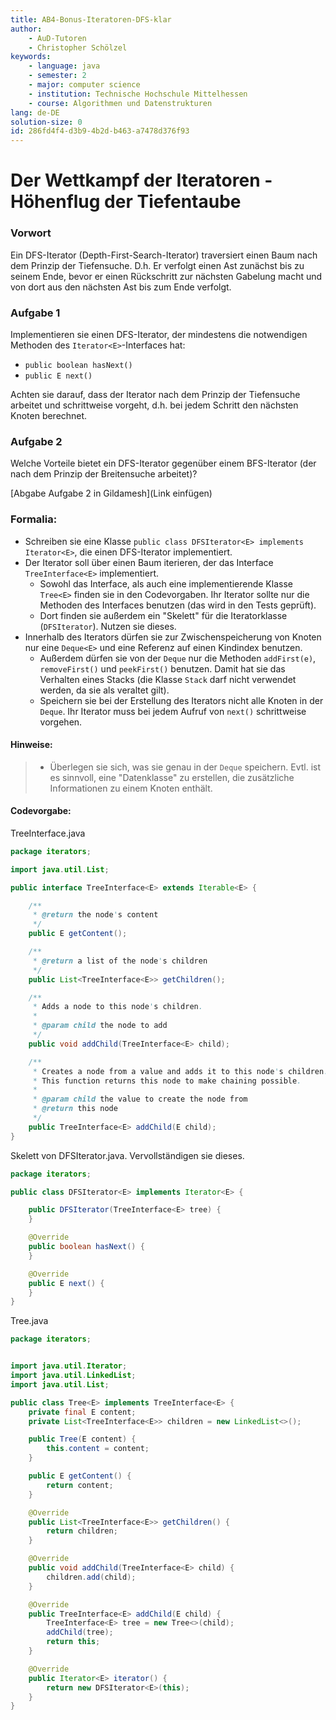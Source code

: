 ```yaml
---
title: AB4-Bonus-Iteratoren-DFS-klar
author:
    - AuD-Tutoren
    - Christopher Schölzel
keywords:
    - language: java
    - semester: 2
    - major: computer science
    - institution: Technische Hochschule Mittelhessen
    - course: Algorithmen und Datenstrukturen
lang: de-DE
solution-size: 0
id: 286fd4f4-d3b9-4b2d-b463-a7478d376f93
---
```


# Der Wettkampf der Iteratoren - Höhenflug der Tiefentaube

### Vorwort

Ein DFS-Iterator (Depth-First-Search-Iterator) traversiert einen Baum nach dem Prinzip der Tiefensuche. D.h. Er verfolgt einen Ast zunächst bis zu seinem Ende, bevor er einen Rückschritt zur nächsten Gabelung macht und von dort aus den nächsten Ast bis zum Ende verfolgt.

### Aufgabe 1

Implementieren sie einen DFS-Iterator, der mindestens die notwendigen Methoden des `Iterator<E>`-Interfaces hat:
- `public boolean hasNext()`
- `public E next()`

Achten sie darauf, dass der Iterator nach dem Prinzip der Tiefensuche arbeitet und schrittweise vorgeht, d.h. bei jedem Schritt den nächsten Knoten berechnet.

### Aufgabe 2

Welche Vorteile bietet ein DFS-Iterator gegenüber einem BFS-Iterator (der nach dem Prinzip der Breitensuche arbeitet)?

[Abgabe Aufgabe 2 in Gildamesh](Link einfügen)

### Formalia:

- Schreiben sie eine Klasse `public class DFSIterator<E> implements Iterator<E>`, die einen DFS-Iterator implementiert.
- Der Iterator soll über einen Baum iterieren, der das Interface `TreeInterface<E>` implementiert.    
  - Sowohl das Interface, als auch eine implementierende Klasse `Tree<E>` finden sie in den Codevorgaben. Ihr Iterator sollte nur die Methoden des Interfaces benutzen (das wird in den Tests geprüft).
  - Dort finden sie außerdem ein "Skelett" für die Iteratorklasse (`DFSIterator`). Nutzen sie dieses.
- Innerhalb des Iterators dürfen sie zur Zwischenspeicherung von Knoten nur eine `Deque<E>` und eine Referenz auf einen Kindindex benutzen.
  - Außerdem dürfen sie von der `Deque` nur die Methoden `addFirst(e)`, `removeFirst()` und `peekFirst()` benutzen. Damit hat sie das Verhalten eines Stacks (die Klasse `Stack` darf nicht verwendet werden, da sie als veraltet gilt).
  - Speichern sie bei der Erstellung des Iterators nicht alle Knoten in der `Deque`. Ihr Iterator muss bei jedem Aufruf von `next()` schrittweise vorgehen.


#### Hinweise:

>- Überlegen sie sich, was sie genau in der `Deque` speichern. Evtl. ist es sinnvoll, eine "Datenklasse" zu erstellen, die zusätzliche Informationen zu einem Knoten enthält.

#### Codevorgabe:

TreeInterface.java
``` Java
package iterators;

import java.util.List;

public interface TreeInterface<E> extends Iterable<E> {

    /**
     * @return the node's content
     */
    public E getContent();

    /**
     * @return a list of the node's children
     */
    public List<TreeInterface<E>> getChildren();

    /**
     * Adds a node to this node's children.
     *
     * @param child the node to add
     */
    public void addChild(TreeInterface<E> child);

    /**
     * Creates a node from a value and adds it to this node's children.
     * This function returns this node to make chaining possible.
     *
     * @param child the value to create the node from
     * @return this node
     */
    public TreeInterface<E> addChild(E child);
}
```

Skelett von DFSIterator.java. Vervollständigen sie dieses.
``` Java
package iterators;

public class DFSIterator<E> implements Iterator<E> {

    public DFSIterator(TreeInterface<E> tree) {
    }

    @Override
    public boolean hasNext() {
    }

    @Override
    public E next() {
    }
}
```

Tree.java
``` Java
package iterators;


import java.util.Iterator;
import java.util.LinkedList;
import java.util.List;

public class Tree<E> implements TreeInterface<E> {
    private final E content;
    private List<TreeInterface<E>> children = new LinkedList<>();

    public Tree(E content) {
        this.content = content;
    }

    public E getContent() {
        return content;
    }

    @Override
    public List<TreeInterface<E>> getChildren() {
        return children;
    }

    @Override
    public void addChild(TreeInterface<E> child) {
        children.add(child);
    }

    @Override
    public TreeInterface<E> addChild(E child) {
        TreeInterface<E> tree = new Tree<>(child);
        addChild(tree);
        return this;
    }

    @Override
    public Iterator<E> iterator() {
        return new DFSIterator<E>(this);
    }
}
```
